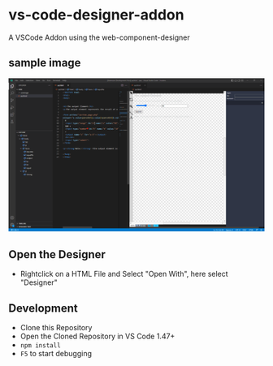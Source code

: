 # vs-code-designer-addon
A VSCode Addon using the web-component-designer

## sample image

![sample](sample.gif)

## Open the Designer

- Rightclick on a HTML File and Select "Open With", here select "Designer"

## Development

- Clone this Repository
- Open the Cloned Repository in VS Code 1.47+
- `npm install`
- `F5` to start debugging

